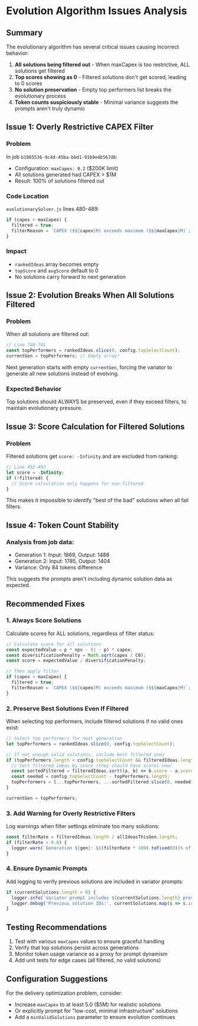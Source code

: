 # Evolution Algorithm Issues Analysis

## Summary
The evolutionary algorithm has several critical issues causing incorrect behavior:

1. **All solutions being filtered out** - When maxCapex is too restrictive, ALL solutions get filtered
2. **Top scores showing as 0** - Filtered solutions don't get scored, leading to 0 scores
3. **No solution preservation** - Empty top performers list breaks the evolutionary process
4. **Token counts suspiciously stable** - Minimal variance suggests the prompts aren't truly dynamic

## Issue 1: Overly Restrictive CAPEX Filter

### Problem
In job `b1965536-9c4d-45ba-bbd1-91b9e4b567d6`:
- Configuration: `maxCapex: 0.2` ($200K limit)
- All solutions generated had CAPEX > $1M
- Result: 100% of solutions filtered out

### Code Location
`evolutionarySolver.js` lines 480-489:
```javascript
if (capex > maxCapex) {
  filtered = true;
  filterReason = `CAPEX ($${capex}M) exceeds maximum ($${maxCapex}M)`;
}
```

### Impact
- `rankedIdeas` array becomes empty
- `topScore` and `avgScore` default to 0
- No solutions carry forward to next generation

## Issue 2: Evolution Breaks When All Solutions Filtered

### Problem
When all solutions are filtered out:
```javascript
// Line 740-741
const topPerformers = rankedIdeas.slice(0, config.topSelectCount);
currentGen = topPerformers; // Empty array!
```

Next generation starts with empty `currentGen`, forcing the variator to generate all new solutions instead of evolving.

### Expected Behavior
Top solutions should ALWAYS be preserved, even if they exceed filters, to maintain evolutionary pressure.

## Issue 3: Score Calculation for Filtered Solutions

### Problem
Filtered solutions get `score: -Infinity` and are excluded from ranking:
```javascript
// Line 492-493
let score = -Infinity;
if (!filtered) {
  // Score calculation only happens for non-filtered
}
```

This makes it impossible to identify "best of the bad" solutions when all fail filters.

## Issue 4: Token Count Stability

### Analysis from job data:
- Generation 1: Input: 1869, Output: 1488
- Generation 2: Input: 1785, Output: 1404
- Variance: Only 84 tokens difference

This suggests the prompts aren't including dynamic solution data as expected.

## Recommended Fixes

### 1. Always Score Solutions
Calculate scores for ALL solutions, regardless of filter status:
```javascript
// Calculate score for all solutions
const expectedValue = p * npv - (1 - p) * capex;
const diversificationPenalty = Math.sqrt(capex / C0);
const score = expectedValue / diversificationPenalty;

// Then apply filter
if (capex > maxCapex) {
  filtered = true;
  filterReason = `CAPEX ($${capex}M) exceeds maximum ($${maxCapex}M)`;
}
```

### 2. Preserve Best Solutions Even If Filtered
When selecting top performers, include filtered solutions if no valid ones exist:
```javascript
// Select top performers for next generation
let topPerformers = rankedIdeas.slice(0, config.topSelectCount);

// If not enough valid solutions, include best filtered ones
if (topPerformers.length < config.topSelectCount && filteredIdeas.length > 0) {
  // Sort filtered ideas by score (they should have scores now)
  const sortedFiltered = filteredIdeas.sort((a, b) => b.score - a.score);
  const needed = config.topSelectCount - topPerformers.length;
  topPerformers = [...topPerformers, ...sortedFiltered.slice(0, needed)];
}

currentGen = topPerformers;
```

### 3. Add Warning for Overly Restrictive Filters
Log warnings when filter settings eliminate too many solutions:
```javascript
const filterRate = filteredIdeas.length / allIdeasThisGen.length;
if (filterRate > 0.8) {
  logger.warn(`Generation ${gen}: ${(filterRate * 100).toFixed(0)}% of solutions filtered out. Consider relaxing constraints.`);
}
```

### 4. Ensure Dynamic Prompts
Add logging to verify previous solutions are included in variator prompts:
```javascript
if (currentSolutions.length > 0) {
  logger.info(`Variator prompt includes ${currentSolutions.length} previous solutions`);
  logger.debug('Previous solution IDs:', currentSolutions.map(s => s.idea_id));
}
```

## Testing Recommendations

1. Test with various `maxCapex` values to ensure graceful handling
2. Verify that top solutions persist across generations
3. Monitor token usage variance as a proxy for prompt dynamism
4. Add unit tests for edge cases (all filtered, no valid solutions)

## Configuration Suggestions

For the delivery optimization problem, consider:
- Increase `maxCapex` to at least 5.0 ($5M) for realistic solutions
- Or explicitly prompt for "low-cost, minimal infrastructure" solutions
- Add a `minValidSolutions` parameter to ensure evolution continues